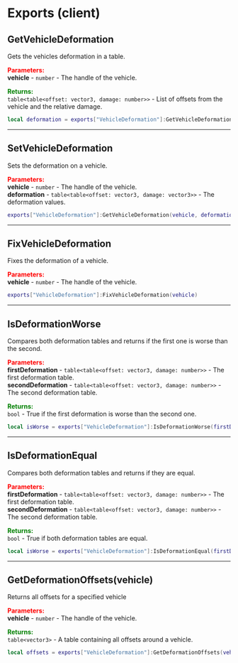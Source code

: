 
# Exports (client)

## GetVehicleDeformation

Gets the vehicles deformation in a table.

<font style="color:red;">**Parameters:**</font><br>
**vehicle** - `number` - The handle of the vehicle.

<font style="color:green;">**Returns:**</font><br>
`table<table<offset: vector3, damage: number>>` - List of offsets from the vehicle and the relative 
damage.

```lua
local deformation = exports["VehicleDeformation"]:GetVehicleDeformation(vehicle)
```

***

## SetVehicleDeformation

Sets the deformation on a vehicle.

<font style="color:red;">**Parameters:**</font><br>
**vehicle** - `number` - The handle of the vehicle.<br>
**deformation** - `table<table<offset: vector3, damage: vector3>>` - The deformation values.

```lua
exports["VehicleDeformation"]:GetVehicleDeformation(vehicle, deformation)
```

***

## FixVehicleDeformation

Fixes the deformation of a vehicle.

<font style="color:red;">**Parameters:**</font><br>
**vehicle** - `number` - The handle of the vehicle.

```lua
exports["VehicleDeformation"]:FixVehicleDeformation(vehicle)
```

***

## IsDeformationWorse

Compares both deformation tables and returns if the first one is worse than the second.

<font style="color:red;">**Parameters:**</font><br>
**firstDeformation** - `table<table<offset: vector3, damage: number>>` - The first deformation 
table.<br>
**secondDeformation** - `table<table<offset: vector3, damage: number>>` - The second deformation 
table.

<font style="color:green;">**Returns:**</font><br>
`bool` - True if the first deformation is worse than the second one.

```lua
local isWorse = exports["VehicleDeformation"]:IsDeformationWorse(firstDeformation, secondDeformation)
```

***

## IsDeformationEqual

Compares both deformation tables and returns if they are equal.

<font style="color:red;">**Parameters:**</font><br>
**firstDeformation** - `table<table<offset: vector3, damage: number>>` - The first deformation 
table.<br>
**secondDeformation** - `table<table<offset: vector3, damage: number>>` - The second deformation 
table.

<font style="color:green;">**Returns:**</font><br>
`bool` - True if both deformation tables are equal.

```lua
local isWorse = exports["VehicleDeformation"]:IsDeformationEqual(firstDeformation, secondDeformation)
```

***

## GetDeformationOffsets(vehicle)

Returns all offsets for a specified vehicle

<font style="color:red;">**Parameters:**</font><br>
**vehicle** - `number` - The handle of the vehicle.

<font style="color:green;">**Returns:**</font><br>
`table<vector3>` - A table containing all offsets around a vehicle.

```lua
local offsets = exports["VehicleDeformation"]:GetDeformationOffsets(vehicle)
```
